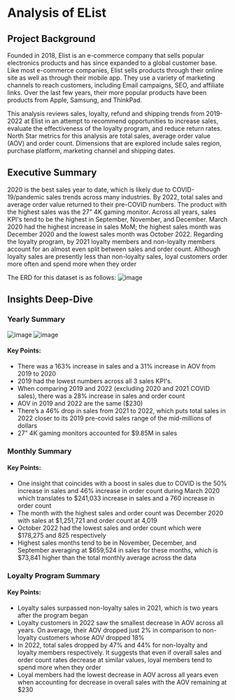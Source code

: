 # Analysis of EList

## Project Background
Founded in 2018, Elist is an e-commerce company that sells popular electronics products and has since expanded to a global customer base. Like most e-commerce companies, Elist sells products through their online site as well as through their mobile app. They use a variety of marketing channels to reach customers, including Email campaigns, SEO, and affiliate links. Over the last few years, their more popular products have been products from Apple, Samsung, and ThinkPad.

This analysis reviews sales, loyalty, refund and shipping trends from 2019-2022 at Elist in an attempt to recommend opportunities to increase sales, evaluate the effectiveness of the loyalty program, and reduce return rates. North Star metrics for this analysis are total sales, average order value (AOV) and order count. Dimensions that are explored include sales region, purchase platform, marketing channel and shipping dates.

## Executive Summary
2020 is the best sales year to date, which is likely due to COVID-19/pandemic sales trends across many industries. By 2022, total sales and average order value returned to their pre-COVID numbers. The product with the highest sales was the 27” 4K gaming monitor. Across all years, sales KPI's tend to be the highest in September, November, and December. March 2020 had the highest increase in sales MoM; the highest sales month was December 2020 and the lowest sales month was October 2022. Regarding the loyalty program, by 2021 loyalty members and non-loyalty members account for an almost even split between sales and order count. Although loyalty sales are presently less than non-loyalty sales, loyal customers order more often and spend more when they order

The ERD for this dataset is as follows:
![image](https://github.com/nmakhene/elist_sales_analysis/assets/124527594/339248a4-0bd2-4939-a442-775b513b5513)

## Insights Deep-Dive
### Yearly Summary
![image](https://github.com/nmakhene/elist_sales_analysis/assets/124527594/b1a64337-974f-4b06-8a68-5d8c2c3184b3) ![image](https://github.com/nmakhene/elist_sales_analysis/assets/124527594/bc77041c-fb65-42c5-b076-c605ee620e63)
#### Key Points:
- There was a 163% increase in sales and a 31% increase in AOV from 2019 to 2020
- 2019 had the lowest numbers across all 3 sales KPI's.
- When comparing 2019 and 2022 (excluding 2020 and 2021 COVID sales), there was a 28% increase in sales and order count
- AOV in 2019 and 2022 are the same ($230)
- There’s a 46% drop in sales from 2021 to 2022, which puts total sales in 2022 closer to its 2019 pre-covid sales range of the mid-millions of dollars
- 27” 4K gaming monitors accounted for $9.85M in sales

### Monthly Summary
#### Key Points:
- One insight that coincides with a boost in sales due to COVID is the 50% increase in sales and 46% increase in order count during March 2020 which translates to $241,033 increase in sales and a 760 increase in order count
- The month with the highest sales and order count was December 2020 with sales at $1,251,721 and order count at 4,019
- October 2022 had the lowest sales and order count which were $178,275 and 825 respectively
- Highest sales months tend to be in November, December, and September averaging at $659,524 in sales for these months, which is $73,841 higher than the total monthly average across the data

### Loyalty Program Summary
#### Key Points:
- Loyalty sales surpassed non-loyalty sales in 2021, which is two years after the program began
- Loyalty customers in 2022 saw the smallest decrease in AOV across all years. On average, their AOV dropped just 2% in comparison to non-loyalty customers whose AOV dropped 18%
- In 2022, total sales dropped by 47% and 44% for non-loyalty and loyalty members respectively. It suggests that even if overall sales and order count rates decrease at similar values, loyal members tend to spend more when they order
- Loyal members had the lowest decrease in AOV across all years even when accounting for decrease in overall sales with the AOV remaining at $230

